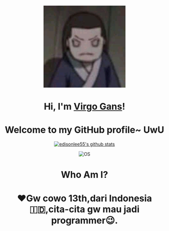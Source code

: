 <p align="center">
  <a href="https://www.youtube.com/c/VirgoGans"><img src="FB_IMG_16146760652431806.jpg" alt="edisonlee55 Banner"></a>
</p>

<h1 align="center">Hi, I'm <a href="https://www.youtube.com/c/VirgoGans">Virgo Gans</a>!</h1>
<h1 align="center">Welcome to my GitHub profile~ UwU</h1>

<p align="center">
  <a href="https://github.com/virgogans"><img src="https://github-readme-stats.vercel.app/api?username=virgogans&hide_border=true&show_icons=true" alt="edisonlee55's github stats"></a>
</p>

<p align="center">
  <img src="https://img.shields.io/badge/OS-Android-green" alt="OS">
</p>
<h1 align="center">Who Am I?<h1>
<p align="center">❤Gw cowo 13th,dari Indonesia🇮🇩,cita-cita gw mau jadi programmer😉.</p>

<!--
**edisonlee55/edisonlee55** is a ✨ _special_ ✨ repository because its `README.md` (this file) appears on your GitHub profile.

Here are some ideas to get you started:

- 🔭 I’m currently working on ...
- 🌱 I’m currently learning ...
- 👯 I’m looking to collaborate on ...
- 🤔 I’m looking for help with ...
- 💬 Ask me about ...
- 📫 How to reach me: ...
- 😄 Pronouns: ...
- ⚡ Fun fact: ...
-->
